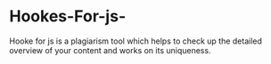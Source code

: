 # Hookes-For-js-
Hooke for js is a plagiarism tool which helps to check up the detailed overview of your content and works on its uniqueness.
